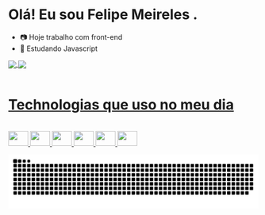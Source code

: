 
<h1> Olá! Eu sou Felipe Meireles . </h1>

- 📷 Hoje trabalho com front-end<br>
- 🌿 Estudando Javascript

<div>
  <a href="https://github.com/F3lip32010
">
  <img height="180em"   align="center" src="https://github-readme-stats.vercel.app/api?username=F3lip32010&show_icons=true&theme=jolly&include_all_commits=true&count_private=true"/>
  <img height="180em"  align="center" src="https://github-readme-stats.vercel.app/api/top-langs/?username=F3lip32010&&layout=compact&hide=shell&theme=jolly"/> 
</div>
 <br>
  <h1>Technologias que uso no meu dia</h1>
<div style="display> inline_block"><br>
<img height="30" width="40" src="https://cdn.jsdelivr.net/gh/devicons/devicon/icons/javascript/javascript-original.svg" />
<img height="30" width="40" src="https://cdn.jsdelivr.net/gh/devicons/devicon/icons/html5/html5-original-wordmark.svg" />
<img height="30" width="40" src="https://cdn.jsdelivr.net/gh/devicons/devicon/icons/css3/css3-original-wordmark.svg" />
<img height="30" width="40" src="https://cdn.jsdelivr.net/gh/devicons/devicon/icons/nodejs/nodejs-original.svg" />
<img height="30" width="40" src="https://cdn.jsdelivr.net/gh/devicons/devicon/icons/github/github-original.svg" />
<img height="30" width="40" src="https://cdn.jsdelivr.net/gh/devicons/devicon/icons/git/git-original.svg" />
  
  
  
  
  
  

  </div>
  
  ![Snake animation](https://github.com/ellen2121/ellen2121/blob/output/github-contribution-grid-snake.svg)
 
